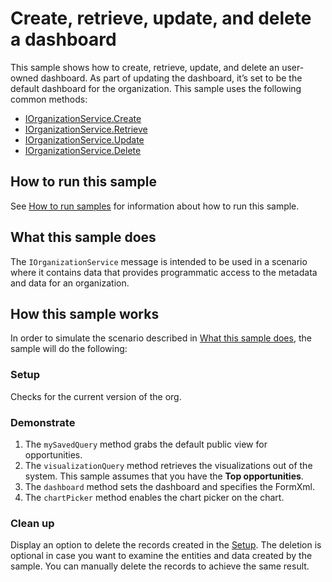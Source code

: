 # Create, retrieve, update, and delete a dashboard

This sample shows how to create, retrieve, update, and delete an user-owned dashboard. As part of updating the dashboard, it’s set to be the default dashboard for the organization. This sample uses the following common methods:

- [IOrganizationService.Create](https://learn.microsoft.com/dotnet/api/microsoft.xrm.sdk.iorganizationservice.create)
- [IOrganizationService.Retrieve](https://learn.microsoft.com/dotnet/api/microsoft.xrm.sdk.iorganizationservice.retrieve)
- [IOrganizationService.Update](https://learn.microsoft.com/dotnet/api/microsoft.xrm.sdk.iorganizationservice.update)
- [IOrganizationService.Delete](https://learn.microsoft.com/dotnet/api/microsoft.xrm.sdk.iorganizationservice.delete)

## How to run this sample

See [How to run samples](https://github.com/microsoft/PowerApps-Samples/blob/master/dataverse/README.md) for information about how to run this sample.

## What this sample does

The `IOrganizationService` message is intended to be used in a scenario where it contains data that provides programmatic access to the metadata and data for an organization.

## How this sample works

In order to simulate the scenario described in [What this sample does](#what-this-sample-does), the sample will do the following:

### Setup

Checks for the current version of the org.

### Demonstrate

1. The `mySavedQuery` method grabs the default public view for opportunities. 
2. The `visualizationQuery` method retrieves the visualizations out of the system. This sample assumes that you have the **Top opportunities**. 
3. The `dashboard` method sets the dashboard and specifies the FormXml.
4. The `chartPicker` method enables the chart picker on the chart.

### Clean up

Display an option to delete the records created in the [Setup](#setup). The deletion is optional in case you want to examine the entities and data created by the sample. You can manually delete the records to achieve the same result.